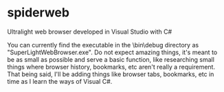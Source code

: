 # spiderweb
Ultralight web browser developed in Visual Studio with C#

You can currently find the executable in the \bin\debug directory as
"SuperLightWebBrowser.exe". Do not expect amazing things, it's meant to be
as small as possible and serve a basic function, like researching small things
where browser history, bookmarks, etc aren't really a requirement. That 
being said, I'll be adding things like browser tabs, bookmarks, etc in time
as I learn the ways of Visual C#.
